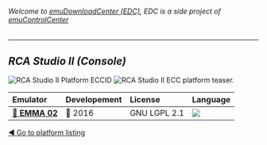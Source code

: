 ###### Welcome to [emuDownloadCenter (EDC)](https://github.com/PhoenixInteractiveNL/emuDownloadCenter/wiki/), EDC is a side project of [emuControlCenter](https://github.com/PhoenixInteractiveNL/emuControlCenter/wiki/)
***
## _RCA Studio II (Console)_
![](https://raw.githubusercontent.com/wiki/PhoenixInteractiveNL/emuDownloadCenter/images_platform/ecc_studio2_cell.png "RCA Studio II Platform ECCID")
![](https://raw.githubusercontent.com/wiki/PhoenixInteractiveNL/emuDownloadCenter/images_platform/ecc_studio2_teaser.png "RCA Studio II ECC platform teaser.")

| Emulator | Developement | License | Language |
|:---------|:-------------|:--------|:---------|
| [:file_folder: **EMMA 02**](https://github.com/PhoenixInteractiveNL/emuDownloadCenter/wiki/Emulator-emma02#menu) | :large_blue_circle: 2016 | GNU LGPL 2.1 | ![](https://raw.githubusercontent.com/wiki/PhoenixInteractiveNL/emuDownloadCenter/images_flags/icon_flag_EN_24.png) |

[:arrow_backward: Go to platform listing](https://github.com/PhoenixInteractiveNL/emuDownloadCenter/wiki/EDC-Platform-List)
